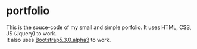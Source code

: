 # portfolio

This is the souce-code of my small and simple porfolio.
It uses HTML, CSS, JS (Jquery) to work.<br>
It also uses [Bootstrap5.3.0.alpha3](https://getbootstrap.com/) to work.
